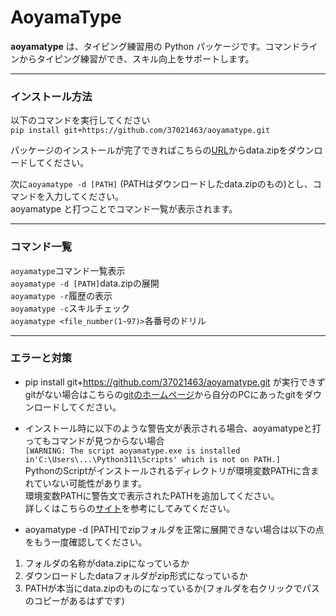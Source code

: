 # AoyamaType

**aoyamatype** は、タイピング練習用の Python パッケージです。コマンドラインからタイピング練習ができ、スキル向上をサポートします。

---
### インストール方法 
以下のコマンドを実行してください  
`pip install git+https://github.com/37021463/aoyamatype.git`

パッケージのインストールが完了できればこちらの[URL](https://kwanseio365-my.sharepoint.com/:f:/g/personal/ijv85378_nuc_kwansei_ac_jp/ElNx956B6chEppmidaLVxm4BUMw0mT9WP4NU0cGyJH1hDA?e=uCca4V  
)からdata.zipをダウンロードしてください。    

次に`aoyamatype -d [PATH]` (PATHはダウンロードしたdata.zipのもの)とし、コマンドを入力してください。  
aoyamatype と打つことでコマンド一覧が表示されます。

---
### コマンド一覧
`aoyamatype`コマンド一覧表示  
`aoyamatype -d [PATH]`data.zipの展開  
`aoyamatype -r`履歴の表示  
`aoyamatype -c`スキルチェック  
`aoyamatype <file_number(1~97)>`各番号のドリル  

---

### エラーと対策
+ pip install git+https://github.com/37021463/aoyamatype.git
が実行できずgitがない場合はこちらの[gitのホームページ](https://git-scm.com/)から自分のPCにあったgitをダウンロードしてください。  

+ インストール時に以下のような警告文が表示される場合、aoyamatypeと打ってもコマンドが見つからない場合  
`[WARNING: The script aoyamatype.exe is installed in'C:\Users\...\Python311\Scripts' which is not on PATH.]`  
PythonのScriptがインストールされるディレクトリが環境変数PATHに含まれていない可能性があります。  
環境変数PATHに警告文で表示されたPATHを追加してください。    
詳しくはこちらの[サイト](https://www.javadrive.jp/python/install/index3.html  
)を参考にしてみてください。  

+ aoyamatype -d [PATH]でzipフォルダを正常に展開できない場合は以下の点をもう一度確認してください。
1. フォルダの名称がdata.zipになっているか
2. ダウンロードしたdataフォルダがzip形式になっているか
3. PATHが本当にdata.zipのものになっているか(フォルダを右クリックでパスのコピーがあるはずです)